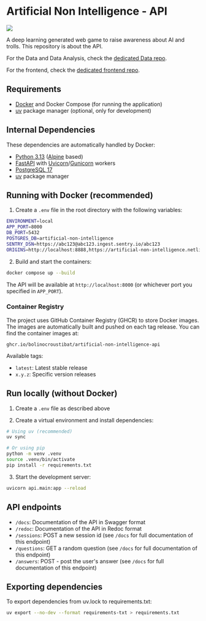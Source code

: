 # Artificial Non Intelligence - API

<img src=/images/Cover_photo_Artifical_NonIntelligence.png>

A deep learning generated web game to raise awareness about AI and trolls.
This repository is about the API.

For the Data and Data Analysis, check the [dedicated Data repo](https://github.com/bolinocroustibat/artificial-non-intelligence-data).

For the frontend, check the [dedicated frontend repo](https://github.com/bolinocroustibat/artificial-non-intelligence-frontend).


## Requirements

- [Docker](https://www.docker.com/) and Docker Compose (for running the application)
- [uv](https://github.com/astral/uv) package manager (optional, only for development)


## Internal Dependencies

These dependencies are automatically handled by Docker:
- [Python 3.13](https://www.python.org/) ([Alpine](https://hub.docker.com/_/python) based)
- [FastAPI](https://fastapi.tiangolo.com/) with [Uvicorn](https://www.uvicorn.org/)/[Gunicorn](https://gunicorn.org/) workers
- [PostgreSQL 17](https://www.postgresql.org/)
- [uv](https://github.com/astral/uv) package manager


## Running with Docker (recommended)

1. Create a `.env` file in the root directory with the following variables:
```bash
ENVIRONMENT=local
APP_PORT=8000
DB_PORT=5432
POSTGRES_DB=artificial-non-intelligence
SENTRY_DSN=https://abc123@abc123.ingest.sentry.io/abc123
ORIGINS=http://localhost:8888,https://artificial-non-intelligence.netlify.app
```

2. Build and start the containers:
```bash
docker compose up --build
```

The API will be available at `http://localhost:8000` (or whichever port you specified in `APP_PORT`).

### Container Registry

The project uses GitHub Container Registry (GHCR) to store Docker images. The images are automatically built and pushed on each tag release. You can find the container images at:

```
ghcr.io/bolinocroustibat/artificial-non-intelligence-api
```

Available tags:
- `latest`: Latest stable release
- `x.y.z`: Specific version releases


## Run locally (without Docker)

1. Create a `.env` file as described above

2. Create a virtual environment and install dependencies:
```bash
# Using uv (recommended)
uv sync

# Or using pip
python -m venv .venv
source .venv/bin/activate
pip install -r requirements.txt
```

3. Start the development server:
```bash
uvicorn api.main:app --reload
```


## API endpoints

- `/docs`: Documentation of the API in Swagger format
- `/redoc`: Documentation of the API in Redoc format
- `/sessions`: POST a new session id (see `/docs` for full documentation of this endpoint)
- `/questions`: GET a random question (see `/docs` for full documentation of this endpoint)
- `/answers`: POST - post the user's answer (see `/docs` for full documentation of this endpoint)


## Exporting dependencies

To export dependencies from uv.lock to requirements.txt:
```bash
uv export --no-dev --format requirements-txt > requirements.txt
```
